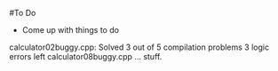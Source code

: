 #To Do
* Come up with things to do

calculator02buggy.cpp:
	Solved 3 out of 5 compilation problems
	3 logic errors left
calculator08buggy.cpp
	... stuff.